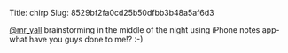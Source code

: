 Title: chirp
Slug: 8529bf2fa0cd25b50dfbb3b48a5af6d3

<a href="http://twitter.com/mr_yall">@mr_yall</a> brainstorming in the middle of the night using iPhone notes app- what have you guys done to me!? :-)
